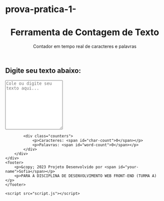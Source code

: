 # prova-pratica-1-

<!DOCTYPE html>
<html lang="pt-BR">
<head>
    <meta charset="UTF-8">
    <meta name="viewport" content="width=device-width, initial-scale=1.0">
    <title>Contador de Texto</title>
    <link rel="stylesheet" href="style.css">
</head>
<body>
    <header>
        <h1>Ferramenta de Contagem de Texto</h1>
        <p>Contador em tempo real de caracteres e palavras</p>
    </header>
    <div class="base-container">
        <div class="container">
            <h2>Digite seu texto abaixo:</h2>
            <textarea id="text-area" rows="10" placeholder="Cole ou digite seu texto aqui..."></textarea>

            <div class="counters">
                <p>Caracteres: <span id="char-count">0</span></p>
                <p>Palavras: <span id="word-count">0</span></p>
            </div>
        </div>
    </div>
    <footer>
        <p>&copy; 2023 Projeto Desenvolvido por <span id="your-name">Sofia</span></p>
        <p>PARA A DISCIPLINA DE DESENVOLVIMENTO WEB FRONT-END (TURMA A)</p>
    </footer>

    <script src="script.js"></script>
</body>
</html>
